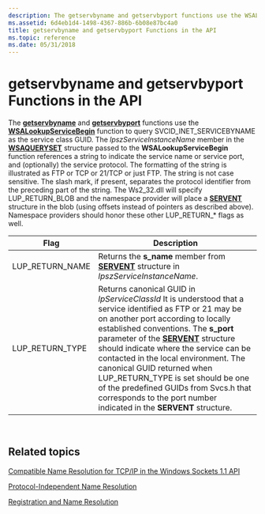```yaml
---
description: The getservbyname and getservbyport functions use the WSALookupServiceBegin function to query SVCID\_INET\_SERVICEBYNAME as the service class GUID.
ms.assetid: 6d4eb1d4-1498-4367-886b-6b08e87bc4a0
title: getservbyname and getservbyport Functions in the API
ms.topic: reference
ms.date: 05/31/2018
---
```


# getservbyname and getservbyport Functions in the API

The [**getservbyname**](/windows/desktop/api/winsock/nf-winsock-getservbyname) and [**getservbyport**](/windows/desktop/api/winsock/nf-winsock-getservbyport) functions use the [**WSALookupServiceBegin**](/windows/desktop/api/Winsock2/nf-winsock2-wsalookupservicebegina) function to query SVCID\_INET\_SERVICEBYNAME as the service class GUID. The *lpszServiceInstanceName* member in the [**WSAQUERYSET**](/windows/desktop/api/Winsock2/ns-winsock2-wsaquerysetw) structure passed to the **WSALookupServiceBegin** function references a string to indicate the service name or service port, and (optionally) the service protocol. The formatting of the string is illustrated as FTP or TCP or 21/TCP or just FTP. The string is not case sensitive. The slash mark, if present, separates the protocol identifier from the preceding part of the string. The Ws2\_32.dll will specify LUP\_RETURN\_BLOB and the namespace provider will place a [**SERVENT**](/windows/desktop/api/winsock/ns-winsock-servent) structure in the blob (using offsets instead of pointers as described above). Namespace providers should honor these other LUP\_RETURN\_\* flags as well.

| Flag              | Description                                                                                                                                                                                                                                                                                                                                                                                                                                                                                                            |
|-------------------|------------------------------------------------------------------------------------------------------------------------------------------------------------------------------------------------------------------------------------------------------------------------------------------------------------------------------------------------------------------------------------------------------------------------------------------------------------------------------------------------------------------------|
| LUP\_RETURN\_NAME | Returns the **s\_name** member from [**SERVENT**](/windows/desktop/api/winsock/ns-winsock-servent) structure in *lpszServiceInstanceName*.                                                                                                                                                                                                                                                                                                                                                                                                               |
| LUP\_RETURN\_TYPE | Returns canonical GUID in *lpServiceClassId* It is understood that a service identified as FTP or 21 may be on another port according to locally established conventions. The **s\_port** parameter of the [**SERVENT**](/windows/desktop/api/winsock/ns-winsock-servent) structure should indicate where the service can be contacted in the local environment. The canonical GUID returned when LUP\_RETURN\_TYPE is set should be one of the predefined GUIDs from Svcs.h that corresponds to the port number indicated in the **SERVENT** structure. |



 

## Related topics

<dl> <dt>

[Compatible Name Resolution for TCP/IP in the Windows Sockets 1.1 API](compatible-name-resolution-for-tcp-ip-in-the-windows-sockets-1-1-api-2.md)
</dt> <dt>

[Protocol-Independent Name Resolution](protocol-independent-name-resolution-2.md)
</dt> <dt>

[Registration and Name Resolution](registration-and-name-resolution-2.md)
</dt> </dl>

 

 



